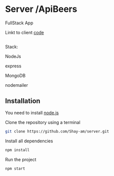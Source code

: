 # Server /ApiBeers

FullStack App

Linkt to client [code](https://github.com/Shay-am/ApiBeers)

##

Stack:

NodeJs

express

MongoDB

nodemailer

## Installation

You need to install [node.js](https://nodejs.org/en/download/)

Clone the repository using a terminal

```bash
git clone https://github.com/Shay-am/server.git
```
Install all dependencies

```bash
npm install
```

Run the project

```bash
npm start
```



